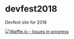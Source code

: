 # devfest2018
Devfest site for 2018

[![Waffle.io - Issues in progress](https://badge.waffle.io/gdgphilippines/devfest2018.png?label=in%20progress&title=In%20Progress)](http://waffle.io/gdgphilippines/devfest2018)
